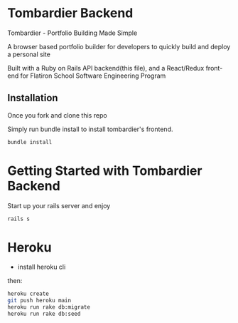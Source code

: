 # Tombardier Backend

Tombardier - Portfolio Building Made Simple

A browser based portfolio builder for developers to quickly build and deploy a personal site


Built with a Ruby on Rails API backend(this file), and a React/Redux front-end for Flatiron School Software Engineering Program


## Installation

Once you fork and clone this repo

Simply run bundle install to install tombardier's frontend.

```bash
bundle install
```

# Getting Started with Tombardier Backend

Start up your rails server and enjoy

```bash
rails s
```

# Heroku

- install heroku cli

then:
```bash
heroku create
git push heroku main
heroku run rake db:migrate
heroku run rake db:seed
```


